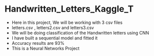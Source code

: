# Handwritten_Letters_Kaggle_T
- Here in this project, We will be working with 3 csv files
- letters.csv , letters2.csv and letters3.csv
- We will be doing classification of the Handwritten letters using CNN
- I have built a sequential model and fitted it
- Accuracy results are 93%
- This is a Neural Networks Project